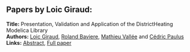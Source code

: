 <h2>Papers by Loic Giraud:</h2>
<p>
<b>Title:</b> Presentation, Validation and Application of the DistrictHeating Modelica Library<br />
<b>Authors:</b> <a href="../authors/author_109.html">Loic Giraud</a>, <a href="../authors/author_20.html">Roland Baviere</a>, <a href="../authors/author_319.html">Mathieu Vallée</a> and <a href="../authors/author_230.html">Cédric Paulus</a><br />
<b>Links:</b> <a href="../abstracts/abstract_8.pdf">Abstract</a>, <a href="../submissions/ecp1511879_GiraudBaviereValleePaulus.pdf">Full paper</a>
</p>